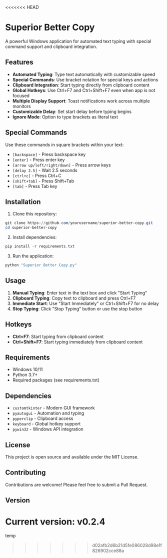 <<<<<<< HEAD
# Superior Better Copy

A powerful Windows application for automated text typing with special command support and clipboard integration.

## Features

- **Automated Typing**: Type text automatically with customizable speed
- **Special Commands**: Use bracket notation for special keys and actions
- **Clipboard Integration**: Start typing directly from clipboard content
- **Global Hotkeys**: Use Ctrl+F7 and Ctrl+Shift+F7 even when app is not focused
- **Multiple Display Support**: Toast notifications work across multiple monitors
- **Customizable Delay**: Set start delay before typing begins
- **Ignore Mode**: Option to type brackets as literal text

## Special Commands

Use these commands in square brackets within your text:

- `[backspace]` - Press backspace key
- `[enter]` - Press enter key
- `[arrow up/left/right/down]` - Press arrow keys
- `[delay 2.5]` - Wait 2.5 seconds
- `[ctrl+c]` - Press Ctrl+C
- `[shift+tab]` - Press Shift+Tab
- `[tab]` - Press Tab key

## Installation

1. Clone this repository:
```powershell
git clone https://github.com/yourusername/superior-better-copy.git
cd superior-better-copy
```

2. Install dependencies:
```powershell
pip install -r requirements.txt
```

3. Run the application:
```powershell
python "Superior Better Copy.py"
```

## Usage

1. **Manual Typing**: Enter text in the text box and click "Start Typing"
2. **Clipboard Typing**: Copy text to clipboard and press Ctrl+F7
3. **Immediate Start**: Use "Start Immediately" or Ctrl+Shift+F7 for no delay
4. **Stop Typing**: Click "Stop Typing" button or use the stop button

## Hotkeys

- **Ctrl+F7**: Start typing from clipboard content
- **Ctrl+Shift+F7**: Start typing immediately from clipboard content

## Requirements

- Windows 10/11
- Python 3.7+
- Required packages (see requirements.txt)

## Dependencies

- `customtkinter` - Modern GUI framework
- `pyautogui` - Automation and typing
- `pyperclip` - Clipboard access
- `keyboard` - Global hotkey support
- `pywin32` - Windows API integration

## License

This project is open source and available under the MIT License.

## Contributing

Contributions are welcome! Please feel free to submit a Pull Request.

## Version

Current version: v0.2.4
=======
temp
>>>>>>> d02afb2d6b21d5fe086028d98e1f826902cce88a
